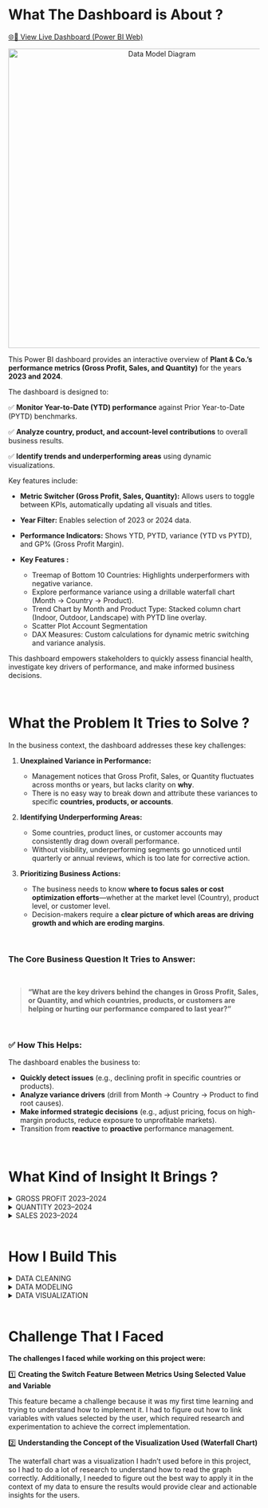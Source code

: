 #  What The Dashboard is About ?

[🌐🔗 View Live Dashboard (Power BI Web)](URL)


<p align="center">
  <img src="https://github.com/user-attachments/assets/2f846c8c-4caf-4a19-a218-e1f731b9e4e0" alt="Data Model Diagram" width="600">
</p>


This Power BI dashboard provides an interactive overview of **Plant & Co.’s performance metrics (Gross Profit, Sales, and Quantity)** for the years **2023 and 2024**.

The dashboard is designed to:

✅ **Monitor Year-to-Date (YTD) performance** against Prior Year-to-Date (PYTD) benchmarks.

✅ **Analyze country, product, and account-level contributions** to overall business results.

✅ **Identify trends and underperforming areas** using dynamic visualizations.

Key features include:

* **Metric Switcher (Gross Profit, Sales, Quantity):** Allows users to toggle between KPIs, automatically updating all visuals and titles.
* **Year Filter:** Enables selection of 2023 or 2024 data.
* **Performance Indicators:** Shows YTD, PYTD, variance (YTD vs PYTD), and GP% (Gross Profit Margin).
* **Key Features :**

  * Treemap of Bottom 10 Countries: Highlights underperformers with negative variance.
  * Explore performance variance using a drillable waterfall chart (Month → Country → Product).
  * Trend Chart by Month and Product Type: Stacked column chart (Indoor, Outdoor, Landscape) with PYTD line overlay.
  * Scatter Plot Account Segmentation
  * DAX Measures: Custom calculations for dynamic metric switching and variance analysis.

This dashboard empowers stakeholders to quickly assess financial health, investigate key drivers of performance, and make informed business decisions.

<br>

# What the Problem It Tries to Solve ?

In the business context, the dashboard addresses these key challenges:

1. **Unexplained Variance in Performance:**

   * Management notices that Gross Profit, Sales, or Quantity fluctuates across months or years, but lacks clarity on **why**.
   * There is no easy way to break down and attribute these variances to specific **countries, products, or accounts**.

2. **Identifying Underperforming Areas:**

   * Some countries, product lines, or customer accounts may consistently drag down overall performance.
   * Without visibility, underperforming segments go unnoticed until quarterly or annual reviews, which is too late for corrective action.

3. **Prioritizing Business Actions:**

   * The business needs to know **where to focus sales or cost optimization efforts**—whether at the market level (Country), product level, or customer level.
   * Decision-makers require a **clear picture of which areas are driving growth and which are eroding margins**.

<br>

### The Core Business Question It Tries to Answer: 

<br>

> **“What are the key drivers behind the changes in Gross Profit, Sales, or Quantity, and which countries, products, or customers are helping or hurting our performance compared to last year?”**

 <br>

### ✅ How This Helps:

The dashboard enables the business to:

* **Quickly detect issues** (e.g., declining profit in specific countries or products).
* **Analyze variance drivers** (drill from Month → Country → Product to find root causes).
* **Make informed strategic decisions** (e.g., adjust pricing, focus on high-margin products, reduce exposure to unprofitable markets).
* Transition from **reactive** to **proactive** performance management.

<br>


# What Kind of Insight It Brings ?

<details>
  <summary>GROSS PROFIT 2023–2024</summary>
  
## ✅ Overall KPI Highlights
> Overall, total Gross Profit (YTD) dropped from 5.15M in 2023 to 1.40M in 2024 for the same period. However, the YTD vs PYTD gap improved
  significantly from -265K to -78K, indicating that the downward trend has been successfully mitigated. Gross Profit Margin remained relatively
  stable at around 39%, showing that margin structure is well maintained.


## ✅ Monthly Trend
> Monthly trends show sharp fluctuations. In 2023, declines were consistent in Q4, while in 2024 there was a positive spike in February (+117K)
  before declining again in March–April. This highlights the need for a more consistent month-on-month improvement momentum going forward.


## ✅ Product Type Performance
> Outdoor products continue to support growth amid weaknesses in Indoor & Landscape. In 2024, Outdoor recorded a net +44K while other products declined.  
  This signals an opportunity to expand Outdoor’s market share in the right segments.


## ✅ Country Breakdown
> Country analysis shows that some major contributors dropped sharply, such as Canada (-41K), Germany (-25K), and Japan (-19K). Conversely, markets
  like Poland, Qatar, and Thailand posted positive growth, albeit on a smaller scale.  
> **Recommendation**: strengthen strategies in declining markets and scale up in growing ones.”


## ✅ Account Segmentation
> The profitability segmentation scatter plot illustrates where accounts sit in terms of value (YTD sales) and profitability (GP%). Most accounts
  remain clustered in the Low Value–Low GP% quadrant, highlighting a concentration of lower-contributing accounts. A few accounts are beginning to
  shift toward higher GP% areas, though their overall value is still modest. This segmentation helps visualize opportunities for prioritization—accounts
  with high GP% but lower volumes could be targeted with up-sell and cross-sell strategies to move them into the High Value–High GP% quadrant.


## ✨Actionable Key Takeaways✨
- **Maintain margins** — control pricing & costs.  
- **Drive volume** — future Gross Profit growth hinges on account & key market penetration.  
- **Focus on Outdoor** — clear opportunities for strengthening sales in this product.  
- **Strengthen market strategy** — address declines in major countries, scale up in positive ones.  
- **Ensure monthly consistency** — avoid performance volatility with a more stable sales pipeline.

  <br>
  
</details>

<details>
  <summary>QUANTITY 2023–2024</summary>


## ✅ General Performance (YTD vs PYTD)

| Year | YTD Quantity | PYTD Quantity | Difference | Growth | GP%    |
| ---- | ------------ | ------------- | ---------- | ------ | ------ |
| 2023 | 555.66K      | 538.61K       | +17.05K    | +3.2%  | 39.62% |
| 2024 | 148.47K      | 160.84K       | -12.37K    | -7.7%  | 39.15% |

📌 **Insight:**

* 2023 showed **positive growth** in quantity with healthy profitability.
* 2024 experienced a **notable decline** in volume while maintaining stable GP%, indicating resilience in pricing or cost control.

🎯 **Recommendation:**

* Explore root causes of 2024 volume drop, especially in Q2.
* Maintain cost control to protect margins while rebuilding volume.

<br>

## ✅ Country-Level Breakdown

#### 📉 Top Contributors to Quantity Decline

* **2023:** 🇨🇳 China (-9.76K), 🇫🇷 France (-9.36K), 🇪🇸 Spain (-6.7K)
* **2024:** 🇨🇦 Canada (-5.42K), 🇺🇸 US (-2.45K), 🇭🇺 Hungary, 🇭🇷 Croatia, 🇨🇮 Ivory Coast

#### 📈 Countries with Quantity Growth

* **2023:** 🇸🇦 Saudi Arabia (+11.5K), 🇶🇦 Qatar (+6.7K), 🇨🇴 Colombia (+4.4K)
* **2024:** 🇵🇹 Portugal (+4.1K), 🇹🇭 Thailand (+2.7K), 🇬🇧 UK (+0.6K)

📌 **Insight:**

* Consistent underperformance in major markets like China and Canada impacted overall performance.
* Middle Eastern and Southeast Asian countries show **growth potential**.

🎯 **Recommendation:**

* Deep dive into top-declining markets to fix structural or operational issues.
* Double down on growing regions through local campaigns and distribution partnerships.

<br>

## ✅ Product-Type Breakdown

| Product Type | 2023 Delta | 2024 Delta |
| ------------ | ---------- | ---------- |
| Outdoor      | +24.8K     | -4.1K      |
| Indoor       | -4.7K      | -6.6K      |
| Landscape    | -3.1K      | -1.6K      |

📌 **Insight:**

* **2023:** Outdoor was the **key growth driver**.
* **2024:** All categories declined, with Indoor being the biggest drag.

🎯 **Recommendation:**

* Reevaluate Indoor product strategy: product relevance, pricing, and channel effectiveness.
* Consider targeted relaunch or bundled offers.

<br>

## ✅ Monthly & Quarterly Quantity Trends

#### 2023:

* **Growth Months:** April (+12K), June (+13K)
* **Drop Months:** July (-7K), September (-8K)
* **Best Quarter:** Q2 (157.06K)

#### 2024:

* **Growth Month:** February (+8.2K)
* **Drop Months:** March (-11.6K), April (-9.4K)
* **Worst Quarter:** Q2 (only 18.2K YTD)

📌 **Insight:**

* 2023 showed consistent Q2 performance; 2024 saw sharp early Q2 declines.

🎯 **Recommendation:**

* Reapply Q2 2023 strategies to reverse early-year slumps in 2024.
* Audit March-April campaigns, operations, and market conditions.

<br>

## ✅ Account Profitability Segmentation (Scatter Plot)

📌 **Insight:**

* In both years, many accounts reside in the **low quantity – low GP%** quadrant → potentially unprofitable.
* Some accounts show **low quantity – high GP%**, representing potential for **upselling**.

🎯 **Recommendation:**

* Segment customer base:

  * Focus on profitable accounts with sales potential.
  * Review pricing strategy or cost-to-serve for unprofitable segments.

<br> 

## ⛳ Strategies

| Focus Area   | Key Insight & Recommendation                                                                |
| ------------ | ------------------------------------------------------------------------------------------- |
| Country      | Investigate large drops (China, Canada); scale success in Portugal, Thailand, Saudi Arabia. |
| Product Type | Reboot Indoor strategy; maintain Outdoor relevance.                                         |
| Time Period  | Leverage Q2 seasonal strength from 2023; resolve Q2 2024 downturn immediately.              |
| Account Mgmt | Optimize around profitability, identify upsell opportunities in high GP% segments.          |

<br>

</details>



<details>
  <summary>SALES 2023–2024</summary>


## ✅ Overall Performance (YTD vs PYTD)

| Year | YTD Sales | PYTD Sales | Difference | Growth (%) | GP%    |
| ---- | --------- | ---------- | ---------- | ---------- | ------ |
| 2023 | 13.00M    | 13.51M     | -512K      | -3.8%      | 39.62% |
| 2024 | 3.57M     | 3.71M      | -136K      | -3.7%      | 39.15% |

⛳ **Insight:**

* Both years show **YoY decline in sales**, though **profit margins remain stable**.
* Indicates that **margin efficiency is intact**, but **sales volume needs improvement**.
  
 <br>

## ✅ Country-Level Breakdown

####  Top Declining Countries

* **2023**: 🇨🇳 China (-760K), 🇸🇪 Sweden (-240K), 🇫🇷 France (-150K)
* **2024**: 🇨🇦 Canada (-74K), 🇨🇴 Colombia (-61K), 🇩🇪 Germany (-41K)

#### Countries with Positive Growth

* **2023**: 🇸🇦 Saudi Arabia, 🇵🇭 Philippines, 🇵🇹 Portugal
* **2024**: 🇹🇭 Thailand, 🇵🇭 Philippines, 🇬🇧 United Kingdom

⛳ **Insight:**

* Major contributors to decline include **China, Canada, Colombia, and Germany**.
* **Southeast Asia and Middle East markets** are expanding → consider **marketing and distribution focus** here.

<br>

## ✅ Product-Type Breakdown

| Product Type | 2023 (Delta) | 2024 (Delta) |
| ------------ | ------------ | ------------ |
| Indoor       | -490K        | -145K        |
| Landscape    | -110K        | -118K        |
| Outdoor      | +100K        | +128K        |

⛳ **Insight:**

* **Outdoor** is the **only consistently growing category** across both years.
* Decline in **Indoor and Landscape** suggests **shifting customer preferences**.
  

🎯 **Recommendations:**

* Prioritize **marketing and development for Outdoor** category.
* Evaluate positioning and relevance of Indoor and Landscape products.

<br>

## ✅ Monthly & Quarterly Trends

#### 2023:

* Sharp decline in **Q1 (Feb)** and **Q4 (Oct–Nov)**.
* **Q2 (Apr–Jun)** was the strongest quarter.

#### 2024:

* **February showed positive growth**, but **March and April dropped significantly**.

⛳ **Insight:**

* **Strong seasonality observed**.
* **Q2 is a performance driver**, yet 2024 shows a worrying post-February trend.

🎯 **Recommendations:**

* **Replicate 2023 Q2 success strategies across other quarters**.
* Urgently assess **Q2 2024** performance drivers to avoid continued decline.

<br>

## ✅ Account Profitability Segmentation (Scatter Plot)

⛳ **Insight:**

* Several large accounts deliver **high sales but low GP%** → risky profile.
* Small accounts with **high GP%** offer **upsell opportunities**.
* 2024 shows **slightly better spread**, but many accounts remain in the unprofitable zone.

🎯 **Recommendations:**

* **Resegment the customer base**:

  * Focus acquisition efforts on **small to mid-sized accounts with healthy margins**.
  * Apply **churn management or renegotiate margins** for large low-GP accounts.


#### ✨ Strategic Summary

| Focus Area           | Key Insight & Recommendations                                                                                    |
| -------------------- | ---------------------------------------------------------------------------------------------------------------- |
| **Geography**        | Audit underperforming markets (China, Canada). Redirect resources to growing regions (Thailand, Saudi, PH)       |
| **Product**          | Outdoor = primary growth engine. Indoor & Landscape need repositioning or innovation                             |
| **Quarter Planning** | Q2 = key momentum driver. Needs replication and stronger campaign planning for Q3 and Q4                         |
| **Customer Account** | Prioritize profitable clients. Reevaluate high-volume low-margin accounts. Implement customer tiering strategies |

---

### ✨General Recommendations :✨

1. **Urgent Q2 2024 Action**:

   * Audit marketing campaigns, sales performance, and supply chain conditions.

2. **Market Realignment**:

   * Shift marketing budget to countries with positive trends.

3. **Product-Level Strategy**:

   * Launch special promos and bundles for Outdoor.
   * Reevaluate Indoor product relevance and positioning.

4. **Account Management**:

   * Prioritize accounts with healthy GP%.
   * Implement upselling in high-GP, low-volume segments.


<br>
</details>

<br>

# How I Build This

<details>
  <summary>DATA CLEANING</summary>
    
<br>
    
Minimal transformation was applied during this phase. I renamed tables for clarity (e.g., fact_sales, dim_account, dim_product) to distinguish 
fact and dimension tables. I removed duplicates (if any) based on unique identifiers like Account_ID and Product_Name_ID. Lastly, I reviewed and 
validated data types across all columns to ensure consistency and accuracy.

</details>


<details>
  <summary>DATA MODELING</summary> 

 <br>

The data model was designed using a star schema approach, with a clearly defined fact table and multiple dimension tables. Here's how I structured it:

<p align="center">
  <img src="https://github.com/user-attachments/assets/97ff4933-3c08-4de0-a2c2-651e470a1a97" alt="Data Model Diagram" width="200">
</p>

<br>

### 1️⃣ Date Dimension Table (`dim_date`)
   I created a custom date table using the following DAX formula:

   ```DAX
   Dim_Date = CALENDAR(DATE(2022,01,01), DATE(2024,12,31))
   ```
   After creation, I checked for and implemented hierarchy levels (e.g., Year, Quarter, Month) to support time-based analysis.

<br>

### 2️⃣ InPast Column for Time Intelligence
   In the `dim_date` table, I added a calculated column named `InPast` using this DAX formula:

   ```DAX
   Inpast = 
   VAR lastsalesdate = MAX(Fact_Sales[Date_Time])
   VAR lastsalesdatePY = EDATE(lastsalesdate, -12)
   RETURN
   Dim_Date[Date] <= lastsalesdatePY
   ```

   This column returns a `TRUE/FALSE` value, and is especially useful when performing prior year or month comparisons—helping prevent
   blank result errors during time intelligence operations.
   
<br>

### 3️⃣ Relationship Definition
   I defined **one-to-many relationships** between the `fact_sales` table and its related dimension tables (such as `dim_account`, `dim_product`, and `dim_date`)
   based on unique identifiers. This ensures referential integrity and enables accurate filtering across visuals.

<p align="center">
  <img src="https://github.com/user-attachments/assets/2500ba60-3d82-418f-a818-bf2e30924a4a" alt="Data Model Diagram" width="500">
</p>

<br>

### 4️⃣ Slicer Table (`slc_values`)
   I created a small static table using *Enter Data*, containing three values: `Gross Profit`, `Quantity`, and `Sales`.
   This table, named `slc_values`, is used as a slicer input to control dynamic filtering and toggle the metrics displayed across visuals.

<br>

### 5️⃣ **DAX Measures :

* **Base Measures**
  Fundamental calculations that act as building blocks for more advanced measures.
  Includes:

  * `Gross Profit`
  * `Sales`
  * `Quantity`
  * `COGS` (Cost of Goods Sold)
  * `GP%` (Gross Profit Percentage)



* **PYTD (Prior Year-to-Date)**
  Measures used to calculate Prior Year-to-Date values for key metrics, enabling year-over-year performance comparison.
  Includes:

  * `PYTD_Gross Profit`
  * `PYTD_Sales`
  * `PYTD_Quantity`



* **YTD (Year-to-Date)**
  Measures used to calculate Year-to-Date values for Gross Profit, Sales, and Quantity, supporting cumulative performance tracking.
  Includes:

  * `YTD_Gross Profit`
  * `YTD_Sales`
  * `YTD_Quantity`


* **SWITCH Logic**
  Dynamic measures that allow switching between YTD, PYTD, and their comparisons based on user selection. These measures enable interactive dashboards that respond to user input.
  Includes:

  * `Switch YTD`
  * `Switch PYTD`
  * `YTD vs PYTD`



* **Dynamic Titles**
  Measures that dynamically adjust the titles of charts and reports based on the selected metric or time frame, ensuring clear and contextual information in the visuals.
  Includes:

  * `Column Chart Title`
  * `Report Title`
  * `Scatter Title`
  * `Waterfall Title`


</details>

<details>
  <summary>DATA VISUALIZATION</summary>

## >> KPI Card 

<br>
<p align="center">
  <img src="https://github.com/user-attachments/assets/8a0d5e9c-1a27-4d92-b46e-9ed80ca0cdb1" width="450">
</p>


1️⃣ **Purpose**

The KPI Card is used to provide a **quick summary of business performance**. This visualization displays the **total Year-to-Date (YTD) value**, comparison with Previous Year-to-Date (PYTD), and Gross Profit Margin (**GP%**) in one view. The purpose is to **enable users to instantly understand the business condition** without needing further exploration.

2️⃣ **Data Used**

* **Measures**:

  * `Value YTD`
  * `Value PYTD`
  * `Delta YTD vs PYTD`
  * `GP%`

3️⃣ **Reason for Choosing this Visualization**
    The KPI Card is chosen because:

* It provides a **focus on key numbers**.
* It allows users to **quickly see the YoY change**.
* It is effective for **opening the dashboard as an executive summary**.

<br>

## >> Treemap – Bottom 10 Countries by YTD vs PYTD Sales

<p align="center">
  <img src="https://github.com/user-attachments/assets/ae8edc0f-fdaf-49ba-99e3-4b0e83f5d50c" width="200">
</p>
                   

1️⃣ Purpose
This Treemap visualization illustrates the **bottom 10 countries** contributing to the **YTD vs PYTD sales decline**. It aims to highlight 
**countries that have seen the largest reductions** in sales compared to the previous year, allowing users to easily identify underperforming markets.

2️⃣ **Data Used**

* **Measures**:
  * `Delta YTD vs PYTD`
    
3️⃣ **Reason for Choosing this Visualization**
    A **Treemap** was chosen because:

* It provides a **clear, comparative view** of multiple countries at once.
* It effectively displays **proportional data**: the size of each country’s block correlates to the magnitude of the sales decline.
* This is ideal for showcasing the **relative size of declines across countries** without overwhelming the viewer.

<br>

## >> Waterfall Chart – Gross Profit YTD vs PYTD by Month, Country, and Product

<p align="center">
  <img src="https://github.com/user-attachments/assets/498f1da9-10d0-4527-a068-693af9eae806" width="200">
</p>


1️⃣ **Purpose**

This **Waterfall Chart** tracks the selected metric performance, broken down by **Month**, **Country**, and **Product**. The chart shows both the **increase** and **decrease** for each period, helping identify which months or factors (e.g., countries or products) contributed the most to the total performance.

2️⃣ **Data Used**

* **Measures**:

  * `Delta YTD vs PYTD`
  * `Month`, `Country`, `Product_Type`, `Product_Name`: Dimensions used to Drill-Down/Up the performance.

3️⃣ **Reason for Choosing this Visualization**

A **Waterfall Chart** was chosen because:

* It provides an excellent way to **visualize step-by-step changes** in the selected values over time.
* The **increase and decrease** are shown clearly, helping identify specific months with significant changes.
* This format is easy to read and shows cumulative effects, which is perfect for analyzing performance over time.


<br>

## >> Line and Stacked Column Chart – Gross Profit YTD & PYTD by Month

<p align="center">
  <img src="https://github.com/user-attachments/assets/a1da99a6-13e8-4717-9e7f-8111740041a5" width="400">
</p>


1️⃣ **Purpose**
This **Line and Stacked Column Chart** tracks the **Selected Metric YTD & PYTD** by **Month**, broken down by **Product Type** (Indoor, Landscape, Outdoor). The stacked column shows the monthly Selected Metric values for each product type, while the line chart represents the **Value PYTD** (Prior Year to Date), allowing comparisons of this year’s and last year’s performance.

2️⃣ **Data Used**

* **Measures**:

  * `Value_YTD`
  * `Value_PYTD`
  * `Month`, `Quarter`, `Product Type`: Dimensions used for performance breakdowns.

3️⃣ **Reason for Choosing this Visualization**

A **Line and Stacked Column Chart** was chosen because:

* It clearly **visualizes trends over time**, with both the **cumulative values** (via stacked columns) and **comparisons with last year** (via the line chart).
* The combination of a stacked column and line allows **multiple layers of data** to be presented in on view, making it easier to compare different product types and years.


<br>


## >> Scatter Plot – Account Profitability Segmentation by Month 

<p align="center">
  <img src="https://github.com/user-attachments/assets/af30aeb5-53d4-4117-9dff-74b35f147d67" width="400">
</p>


1️⃣ **Purpose**

This **scatter plot** visualizes the relationship between **Selected Metric** and **YTD Value** across different accounts. It segments the accounts based on their **profitability**, with the goal of identifying **high-value, high-margin accounts** (top right quadrant) and **low-margin accounts** (bottom left quadrant).

2️⃣ **Data Used**

* **Measures**:

  * `Selected Metric`
  * `Value_YTD`
  * `Account`

3️⃣ **Interactivity**

* **Zoom Slider**: Allowing users to zoom in and out on the scatter plot to examine specific clusters of data and focus on a narrower range of values. This enables a more detailed view of accounts based on their Selected Metric and profitability.

4️⃣ **Reason for Choosing this Visualization**

A **scatter plot** was selected because:

* It effectively **shows distribution** and **correlations** between two continuous variables (Selected Metric and Sales Value).
* The quadrants dynamically adjust based on the selected metric, enabling users to focus on different aspects of account performance
  and profitability.


</details>


<br>

# Challenge That I Faced

**The challenges I faced while working on this project were:**

1️⃣ **Creating the Switch Feature Between Metrics Using Selected Value and Variable**

This feature became a challenge because it was my first time learning and trying to understand how to implement it.
I had to figure out how to link variables with values selected by the user, which required research and experimentation to achieve
the correct implementation.

2️⃣ **Understanding the Concept of the Visualization Used (Waterfall Chart)**

The waterfall chart was a visualization I hadn’t used before in this project, so I had to do a lot of research to understand how to
read the graph correctly. Additionally, I needed to figure out the best way to apply it in the context of my data to ensure the results
would provide clear and actionable insights for the users.

